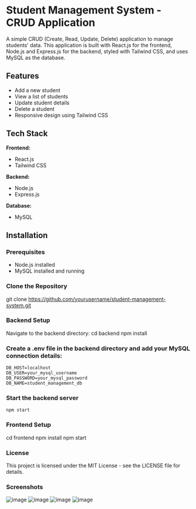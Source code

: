 # Student Management System - CRUD Application

A simple CRUD (Create, Read, Update, Delete) application to manage students' data. This application is built with React.js for the frontend, Node.js and Express.js for the backend, styled with Tailwind CSS, and uses MySQL as the database.

## Features

- Add a new student
- View a list of students
- Update student details
- Delete a student
- Responsive design using Tailwind CSS

## Tech Stack

**Frontend:**
- React.js
- Tailwind CSS

**Backend:**
- Node.js
- Express.js

**Database:**
- MySQL

## Installation

### Prerequisites
- Node.js installed
- MySQL installed and running

### Clone the Repository
git clone https://github.com/yourusername/student-management-system.git

### Backend Setup
  Navigate to the backend directory:
    cd backend
    npm install

### Create a .env file in the backend directory and add your MySQL connection details:
    DB_HOST=localhost
    DB_USER=your_mysql_username
    DB_PASSWORD=your_mysql_password
    DB_NAME=student_management_db

### Start the backend server
    npm start

### Frontend Setup
cd frontend
npm install
npm start

### License
This project is licensed under the MIT License - see the LICENSE file for details.

### Screenshots
![image](https://github.com/user-attachments/assets/8c9e8ffe-ea27-4517-95e0-8eb2a9642968)
![image](https://github.com/user-attachments/assets/c90bce7c-aab5-4e25-9853-36f46ef3eea4)
![image](https://github.com/user-attachments/assets/ac7852ca-6d1f-44eb-84fb-74aa7faafc5b)
![image](https://github.com/user-attachments/assets/2adb3601-1316-466d-afbd-819bf568090d)





